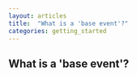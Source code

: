 ```yaml
---
layout: articles
title:  "What is a 'base event'?"
categories: getting_started
---
```


## What is a 'base event'?
